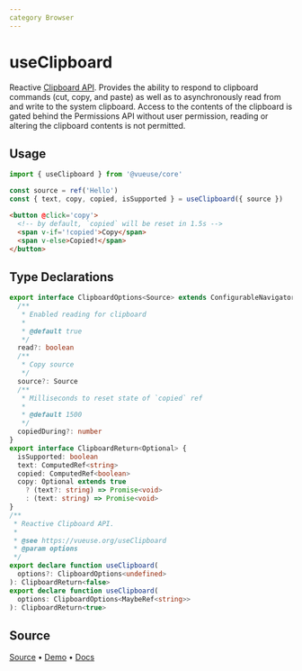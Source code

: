 ```yaml
---
category Browser
---
```


# useClipboard

Reactive [Clipboard API](https://developer.mozilla.org/en-US/docs/Web/API/Clipboard_API). Provides the ability to respond to clipboard commands (cut, copy, and paste) as well as to asynchronously read from and write to the system clipboard. Access to the contents of the clipboard is gated behind the Permissions API without user permission, reading or altering the clipboard contents is not permitted.

## Usage

```js
import { useClipboard } from '@vueuse/core'

const source = ref('Hello')
const { text, copy, copied, isSupported } = useClipboard({ source })
```

```html
<button @click='copy'>
  <!-- by default, `copied` will be reset in 1.5s -->
  <span v-if='!copied'>Copy</span>
  <span v-else>Copied!</span>
</button>
```

<!--FOOTER_STARTS-->
## Type Declarations

```typescript
export interface ClipboardOptions<Source> extends ConfigurableNavigator {
  /**
   * Enabled reading for clipboard
   *
   * @default true
   */
  read?: boolean
  /**
   * Copy source
   */
  source?: Source
  /**
   * Milliseconds to reset state of `copied` ref
   *
   * @default 1500
   */
  copiedDuring?: number
}
export interface ClipboardReturn<Optional> {
  isSupported: boolean
  text: ComputedRef<string>
  copied: ComputedRef<boolean>
  copy: Optional extends true
    ? (text?: string) => Promise<void>
    : (text: string) => Promise<void>
}
/**
 * Reactive Clipboard API.
 *
 * @see https://vueuse.org/useClipboard
 * @param options
 */
export declare function useClipboard(
  options?: ClipboardOptions<undefined>
): ClipboardReturn<false>
export declare function useClipboard(
  options: ClipboardOptions<MaybeRef<string>>
): ClipboardReturn<true>
```

## Source

[Source](https://github.com/vueuse/vueuse/blob/main/packages/core/useClipboard/index.ts) • [Demo](https://github.com/vueuse/vueuse/blob/main/packages/core/useClipboard/demo.vue) • [Docs](https://github.com/vueuse/vueuse/blob/main/packages/core/useClipboard/index.md)


<!--FOOTER_ENDS-->
